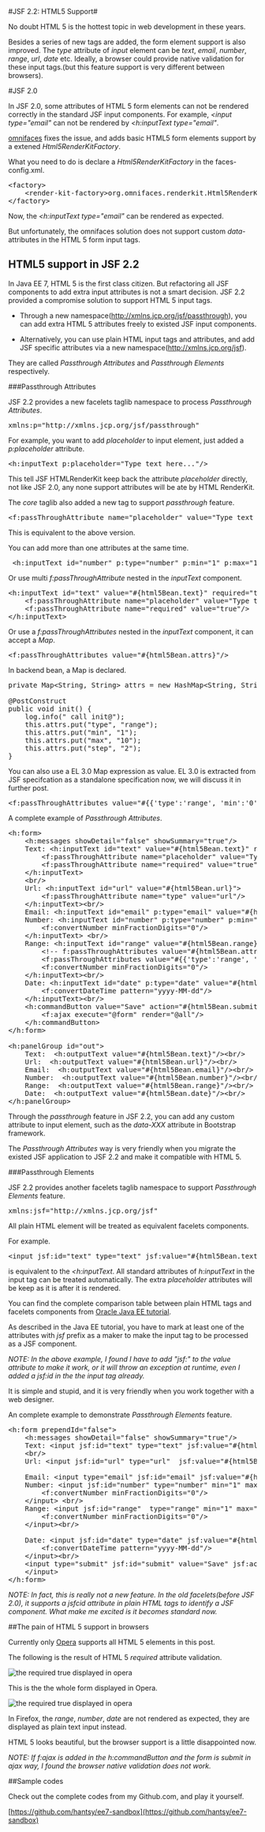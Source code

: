 #JSF 2.2: HTML5 Support#


No doubt HTML 5 is the hottest topic in web development in these years.

Besides a series of new tags are added, the form element support is also improved. The *type* attribute of *input* element can be *text*, *email*, *number*, *range*, *url*, *date* etc. Ideally, a browser could provide native validation for these input tags.(but this feature support is very different between browsers).

#JSF 2.0

In JSF 2.0, some attributes of HTML 5 form elements can not be rendered correctly in the standard JSF input components. For example, *&lt;input type="email"* can not be rendered by *&lt;h:inputText type="email"*. 

[omnifaces](https://code.google.com/p/omnifaces/) fixes the issue, and adds basic HTML5 form elements support by a extened *Html5RenderKitFactory*. 

What you need to do is declare a *Html5RenderKitFactory* in the  faces-config.xml.

<pre>
&lt;factory>
	&lt;render-kit-factory>org.omnifaces.renderkit.Html5RenderKitFactory&lt;/render-kit-factory>
&lt;/factory>
</pre>

Now, the *&lt;h:inputText type="email"* can be rendered as expected. 

But unfortunately, the omnifaces solution does not support custom *data-* attributes in the HTML 5 form input tags.

## HTML5 support in JSF 2.2

In Java EE 7, HTML 5 is the first class citizen. But refactoring all JSF components to add extra input attributes is not a smart decision. JSF 2.2 provided a compromise solution to support HTML 5 input tags.

* Through a new namespace(http://xmlns.jcp.org/jsf/passthrough), you can add extra HTML 5 attributes freely to existed JSF input components.

* Alternatively, you can use plain HTML input tags and attributes, and add JSF specific attributes via a new namespace(http://xmlns.jcp.org/jsf).

They are called *Passthrough Attributes* and *Passthrough Elements* respectively.

###Passthrough Attributes

JSF 2.2 provides a new facelets taglib namespace to process *Passthrough Attributes*.

<pre>
xmlns:p="http://xmlns.jcp.org/jsf/passthrough"
</pre>

For example, you want to add *placeholder* to input element, just added a *p:placeholder* attribute.

<pre>
&lt;h:inputText p:placeholder="Type text here..."/>
</pre>

This tell JSF HTMLRenderKit keep back the attribute *placeholder* directly, not like JSF 2.0, any none support attributes will be ate by HTML RenderKit.

The *core* taglib also added a new tag to support *passthrough* feature.

<pre>
&lt;f:passThroughAttribute name="placeholder" value="Type text here..."/>
</pre>

This is equivalent to the above version.

You can add more than one attributes at the same time.

<pre>
 &lt;h:inputText id="number" p:type="number" p:min="1" p:max="10"  value="..."/>
</pre>

Or use multi *f:passThroughAttribute* nested in the *inputText* component.

<pre>
&lt;h:inputText id="text" value="#{html5Bean.text}" required="true">  
    &lt;f:passThroughAttribute name="placeholder" value="Type text here..."/>
    &lt;f:passThroughAttribute name="required" value="true"/>
&lt;/h:inputText>
</pre>

Or use a *f:passThroughAttributes* nested in the *inputText* component, it can accept a *Map*.

<pre>
&lt;f:passThroughAttributes value="#{html5Bean.attrs}"/>
</pre>

In backend bean, a Map is declared.

<pre>
private Map&lt;String, String> attrs = new HashMap&lt;String, String>();

@PostConstruct
public void init() {
	log.info(" call init@");
	this.attrs.put("type", "range");
	this.attrs.put("min", "1");
	this.attrs.put("max", "10");
	this.attrs.put("step", "2");
}
</pre>

You can also use a  EL 3.0 Map expression as value. EL 3.0 is extracted from JSF specifcation as a standalone specification now, we will discuss it in further post.

<pre>
&lt;f:passThroughAttributes value="#{{'type':'range', 'min':'0', 'max':'10', 'step':'2'}}"/>
</pre>

A complete example of *Passthrough Attributes*.

<pre>
&lt;h:form>
	&lt;h:messages showDetail="false" showSummary="true"/>
	Text: &lt;h:inputText id="text" value="#{html5Bean.text}" required="true">  
	    &lt;f:passThroughAttribute name="placeholder" value="Type text here..."/>
	    &lt;f:passThroughAttribute name="required" value="true"/>
	&lt;/h:inputText>
	&lt;br/>
	Url: &lt;h:inputText id="url" value="#{html5Bean.url}">
	    &lt;f:passThroughAttribute name="type" value="url"/>
	&lt;/h:inputText>&lt;br/>
	Email: &lt;h:inputText id="email" p:type="email" value="#{html5Bean.email}" />&lt;br/>
	Number: &lt;h:inputText id="number" p:type="number" p:min="1" p:max="10"  value="#{html5Bean.number}" >
	    &lt;f:convertNumber minFractionDigits="0"/>
	&lt;/h:inputText> &lt;br/>
	Range: &lt;h:inputText id="range" value="#{html5Bean.range}">
	    &lt;!-- f:passThroughAttributes value="#{html5Bean.attrs}"/ -->
	    &lt;f:passThroughAttributes value="#{{'type':'range', 'min':'0', 'max':'10', 'step':'2'}}"/>
	    &lt;f:convertNumber minFractionDigits="0"/>
	&lt;/h:inputText>&lt;br/>
	Date: &lt;h:inputText id="date" p:type="date" value="#{html5Bean.date}" >
	    &lt;f:convertDateTime pattern="yyyy-MM-dd"/>
	&lt;/h:inputText>&lt;br/>
	&lt;h:commandButton value="Save" action="#{html5Bean.submit()}">
	    &lt;f:ajax execute="@form" render="@all"/>
	&lt;/h:commandButton>
&lt;/h:form>

&lt;h:panelGroup id="out">
	Text:  &lt;h:outputText value="#{html5Bean.text}"/>&lt;br/>
	Url:  &lt;h:outputText value="#{html5Bean.url}"/>&lt;br/>
	Email:  &lt;h:outputText value="#{html5Bean.email}"/>&lt;br/>
	Number:  &lt;h:outputText value="#{html5Bean.number}"/>&lt;br/>
	Range:  &lt;h:outputText value="#{html5Bean.range}"/>&lt;br/>
	Date:  &lt;h:outputText value="#{html5Bean.date}"/>&lt;br/>
&lt;/h:panelGroup>
</pre>

Through the *passthrough* feature in JSF 2.2, you can add any custom attribute to input element, such as the *data-XXX* attribute in Bootstrap framework. 

The *Passthrough Attributes* way is very friendly when you migrate the existed JSF application to JSF 2.2 and make it compatible with HTML 5.

###Passthrough Elements

JSF 2.2 provides another facelets taglib namespace to support *Passthrough Elements* feature.

<pre>
xmlns:jsf="http://xmlns.jcp.org/jsf"
</pre> 

All plain HTML element will be treated as equivalent facelets components.

For example.

<pre>
&lt;input jsf:id="text" type="text" jsf:value="#{html5Bean.text}" required="required" placeholder="Type text here..."/>
</pre>

is equivalent to the *&lt;h:inputText*. All standard attributes of *h:inputText* in the input tag can be treated automatically. The extra *placeholder* attributes will be keep as it is after it is rendered. 

You can find the complete comparison table between plain HTML tags and facelets components from [Oracle Java EE tutorial](http://docs.oracle.com/javaee/7/tutorial/doc/jsf-facelets009.htm).

As described in the Java EE tutorial, you have to mark at least one of the attributes with *jsf* prefix as a maker to make the input tag to be processed as a JSF component.

*NOTE: In the above example, I found I have to add "jsf:" to the value attribute to make it work, or it will throw an exception at runtime, even I added a jsf:id in the the input tag already.*

It is simple and stupid, and it is very friendly when you work together with a web designer.

An complete example to demonstrate *Passthrough Elements* feature.

<pre>
&lt;h:form prependId="false">
	&lt;h:messages showDetail="false" showSummary="true"/>
	Text: &lt;input jsf:id="text" type="text" jsf:value="#{html5Bean.text}" required="required" placeholder="Type text here..."/>  
	&lt;br/>
	Url: &lt;input jsf:id="url" type="url"  jsf:value="#{html5Bean.url}"/>&lt;br/>

	Email: &lt;input type="email" jsf:id="email" jsf:value="#{html5Bean.email}" />&lt;br/>
	Number: &lt;input jsf:id="number" type="number" min="1" max="10"  jsf:value="#{html5Bean.number}" >
		&lt;f:convertNumber minFractionDigits="0"/>
	&lt;/input> &lt;br/>
	Range: &lt;input jsf:id="range"  type="range" min="1" max="10"  jsf:value="#{html5Bean.range}">
		&lt;f:convertNumber minFractionDigits="0"/>
	&lt;/input>&lt;br/>

	Date: &lt;input jsf:id="date" type="date" jsf:value="#{html5Bean.date}" >
		&lt;f:convertDateTime pattern="yyyy-MM-dd"/>
	&lt;/input>&lt;br/>
	&lt;input type="submit" jsf:id="submit" value="Save" jsf:action="#{html5Bean.submit()}">            
	&lt;/input>
&lt;/h:form>
</pre>

*NOTE: In fact, this is really not a new feature. In the old facelets(before JSF 2.0), it supports a jsfcid attribute in plain HTML tags to identify a JSF component. What make me excited is it becomes standard now.*


##The pain of HTML 5 support in browsers

Currently only [Opera](http://www.opera.com) supports all HTML 5 elements in this post.

The following is the result of HTML 5 *required* attribute validation. 

![the required true displayed in opera](https://github.com/hantsy/ee7-sandbox/wiki/jsf-html5-required-opera.png)

This is the the whole form displayed in Opera.

![the required true displayed in opera](https://github.com/hantsy/ee7-sandbox/wiki/jsf-html5-opera.png)

In Firefox, the *range*, *number*, *date* are not rendered as expected, they are displayed as plain text input instead.

HTML 5 looks beautiful, but the browser support is a little disappointed now.

*NOTE: If f:ajax is added in the *h:commandButton* and the form is submit in ajax way, I found the browser native validation does not work.*

##Sample codes

Check out the complete codes from my Github.com, and play it yourself.

[https://github.com/hantsy/ee7-sandbox](https://github.com/hantsy/ee7-sandbox)
